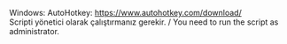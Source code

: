 Windows: AutoHotkey: https://www.autohotkey.com/download/  
Scripti yönetici olarak çalıştırmanız gerekir. / You need to run the script as administrator.

